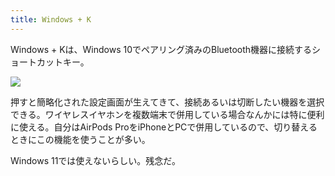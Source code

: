 ```yaml
---
title: Windows + K
---
```

Windows + Kは、Windows 10でペアリング済みのBluetooth機器に接続するショートカットキー。

![](https://lh5.googleusercontent.com/ECN-JajRPnC1te8MEVfQx3e-YzKMyVGLQiuytFZojWeP9q3kPObitckd7bZizYuYOSuj-K30aNu1fb6Xr_NZ8Ez6ckhvj7ilGCH2wN_YMGuvyZHopTX_ax0_w0iAHHdHxh-3ptBg5Jrpf2CkGSTov-y_kY7QRuUim8-MR84nzfkDMy-gQqPojCFzf1xR)

押すと簡略化された設定画面が生えてきて、接続あるいは切断したい機器を選択できる。ワイヤレスイヤホンを複数端末で併用している場合なんかには特に便利に使える。自分はAirPods ProをiPhoneとPCで併用しているので、切り替えるときにこの機能を使うことが多い。

Windows 11では使えないらしい。残念だ。
